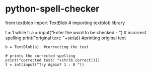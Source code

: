 # python-spell-checker
from textblob import TextBlob    # importing textblob library

t = 1
while t:
    a = input("Enter the word to be checked:- ")	 # incorrect spelling
    print("original text: "+str(a))     #printing original text

    b = TextBlob(a)  #correcting the text

    # prints the corrected spelling
    print("corrected text: "+str(b.correct()))
    t = int(input("Try Again? 1 : 0 "))
